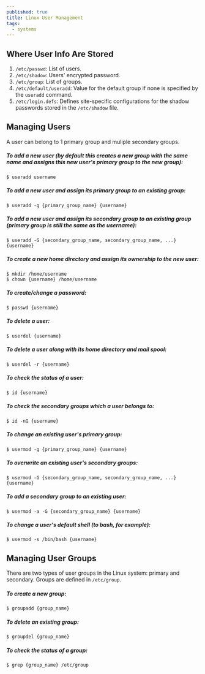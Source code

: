 ```yaml
---
published: true
title: Linux User Management
tags:
  - systems
---
```




## Where User Info Are Stored

1.	`/etc/passwd`: List of users.
2.	`/etc/shadow`: Users' encrypted password.
3.	`/etc/group`: List of groups.
4.	`/etc/default/useradd`: Value for the default group if none is specified by the `useradd` command.
5.	`/etc/login.defs`: Defines site-specific configurations for the shadow passwords stored in the `/etc/shadow` file.

## Managing Users

A user can belong to 1 primary group and muliple secondary groups.

##### To add a new user (by default this creates a new group with the same name and assigns this new user's primary group to the new group):

```
$ useradd username
```

##### To add a new user and assign its primary group to an existing group:

```
$ useradd -g {primary_group_name} {username}
```

##### To add a new user and assign its secondary group to an existing group (primary group is still the same as the username):

```
$ useradd -G {secondary_group_name, secondary_group_name, ...} {username}
```

##### To create a new home directory and assign its ownership to the new user:

```
$ mkdir /home/username
$ chown {username} /home/username
```

##### To create/change a password:

```
$ passwd {username}
```

##### To delete a user:

```
$ userdel {username}
```

##### To delete a user along with its home directory and mail spool:

```
$ userdel -r {username}
```

##### To check the status of a user:

```
$ id {username}
```

##### To check the secondary groups which a user belongs to:

```
$ id -nG {username}
```

##### To change an existing user's primary group:

```
$ usermod -g {primary_group_name} {username}
```

##### To overwrite an existing user's secondary groups:

```
$ usermod -G {secondary_group_name, secondary_group_name, ...} {username}
```

##### To add a secondary group to an existing user:

```
$ usermod -a -G {secondary_group_name} {username}
```

##### To change a user's default shell (to bash, for example):

```
$ usermod -s /bin/bash {username}
```

## Managing User Groups

There are two types of user groups in the Linux system: primary and secondary. Groups are defined in `/etc/group`.

##### To create a new group:

```
$ groupadd {group_name}
```

##### To delete an existing group:

```
$ groupdel {group_name}
```

##### To check the status of a group:

```
$ grep {group_name} /etc/group
```
